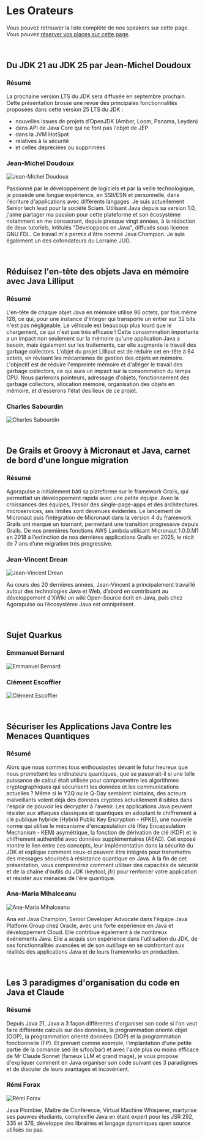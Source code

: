 # Les Orateurs

<!-- MACRO{snippet|debug=false|ignoreDownloadError=false|verbatim=false|file=src/site/resources/fragments/breadcrum.snippet.html} -->

Vous pouvez retrouver la liste complète de nos speakers sur cette page. Vous pouvez [réserver vos places sur cette page](https://www.helloasso.com/associations/bjpc/evenements/paris-jug-s-java-day-2025).

<!--
Vous pouvez également vous inscrire par la formation professionnelle, grâce à [OXiane](https://www.oxiane.com/), notre partenaire formation pour cet événement.

Les détails du parcours pédagogique se trouvent ici : <https://www.oxiane.com/parcours-pedagogique-javaday-2025/>. Vous pouvez prendre contact avec OXiane à l'adresse suivante : [formation@oxiane.com](mailto:formation@oxiane.com).
-->

<a id="jean-michel">&nbsp;</a>
## Du JDK 21 au JDK 25 par Jean-Michel Doudoux

### Résumé

La prochaine version LTS du JDK sera diffusée en septembre prochain. Cette présentation brosse une revue des principales fonctionnalités proposées dans cette version 25 LTS du JDK :
- nouvelles issues de projets d’OpenJDK (Amber, Loom, Panama, Leyden)
- dans API de Java Core qui ne font pas l'objet de JEP
- dans la JVM HotSpot
- relatives à la sécurité
- et celles dépréciées ou supprimées

### Jean-Michel Doudoux

![Jean-Michel Doudoux](images/speakers/jmdoudoux.jpg)

Passionné par le développement de logiciels et par la veille technologique, je possède une longue expérience, en SSII/ESN et personnelle, dans l'écriture d'applications avec différents langages. Je suis actuellement Senior tech lead pour la société Sciam. Utilisant Java depuis sa version 1.0, j'aime partager ma passion pour cette plateforme et son écosystème notamment en me consacrant, depuis presque vingt années, à la rédaction de deux tutoriels, intitulés "Développons en Java", diffusés sous licence GNU FDL. Ce travail m'a permis d'être nommé Java Champion. Je suis également un des cofondateurs du Lorraine JUG.


<a id="charles">&nbsp;</a>
## Réduisez l'en-tête des objets Java en mémoire avec Java Lilliput

### Résumé

L'en-tête de chaque objet Java en mémoire utilise 96 octets, par fois même 128, ce qui, pour une instance d'Integer qui transporte un entier sur 32 bits n'est pas négligeable. Le véhicule est beaucoup plus lourd que le chargement, ce qui n'est pas très efficace ! Cette consommation importante a un impact non seulement sur la mémoire qu'une application Java a besoin, mais également sur les traitements, car elle augmente le travail des garbage collectors. L'objet du projet Lilliput est de réduire cet en-tête à 64 octets, en révisant les mécanismes de gestion des objets en mémoire. L'objectif est de réduire l'empreinte mémoire et d'alléger le travail des garbage collectors, ce qui aura un impact sur la consommation du temps CPU. Nous parlerons pointeurs, adressage d'objets, fonctionnement des garbage collectors, allocation mémoire, organisation des objets en mémoire, et dresserons l'état des lieux de ce projet.

### Charles Sabourdin 

![Charles Sabourdin](images/speakers/Charles-Sabourdin.jpg)



<a id="jean-vincent">&nbsp;</a>
## De Grails et Groovy à Micronaut et Java, carnet de bord d’une longue migration

### Résumé

Agorapulse a initialement bâti sa plateforme sur le framework Grails, qui permettait un développement rapide avec une petite équipe. Avec la croissances des équipes, l’essor des single-page-apps et des architectures microservices, ses limites sont devenues évidentes. Le lancement de Micronaut puis l’intégration de Micronaut dans la version 4 du framework Grails ont marqué un tournant, permettant une transition progressive depuis Grails. De nos premières fonctions AWS Lambda utilisant Micronaut 1.0.0.M1 en 2018 à l’extinction de nos dernières applications Grails en 2025, le récit de 7 ans d’une migration très progressive.

### Jean-Vincent Drean

![Jean-Vincent Drean](images/speakers/Jean-Vincent-Drean.jpg)

Au cours des 20 dernières années, Jean-Vincent a principalement travaillé autour des technologies Java et Web, d’abord en contribuant au développement d’XWiki un wiki Open-Source écrit en Java, puis chez Agorapulse ou l’écosystème Java est omniprésent.

<a id="emmanuel-clement">&nbsp;</a>
## Sujet Quarkus

### Emmanuel Bernard

![Emmanuel Bernard](images/speakers/Emmanuel-Bernard.jpg)

### Clément Escoffier

![Clément Escoffier](images/speakers/Clement-Escoffier.jpg)

<a id="ana-maria">&nbsp;</a>
## Sécuriser les Applications Java Contre les Menaces Quantiques

### Résumé

Alors que nous sommes tous enthousiastes devant le futur heureux que nous promettent les ordinateurs quantiques, que se passerait-il si une telle puissance de calcul était utilisée pour compromettre les algorithmes cryptographiques qui sécurisent les données et les communications actuelles ?
Même si le Y2Q ou le Q-Day semblent lointains, des acteurs malveillants volent déjà des données cryptées actuellement illisibles dans l'espoir de pouvoir les décrypter à l'avenir.
Les applications Java peuvent résister aux attaques classiques et quantiques en adoptant le chiffrement à clé publique hybride (Hybrid Public Key Encryption - HPKE), une nouvelle norme qui utilise le mécanisme d'encapsulation clé (Key Encapsulation Mechanism - KEM) asymétrique, la fonction de dérivation de clé (KDF) et le chiffrement authentifié avec données supplémentaires (AEAD). Cet exposé montre le lien entre ces concepts, leur implémentation dans la sécurité du JDK et explique comment ceux-ci peuvent être intégrés pour transmettre des messages sécurisés à résistance quantique en Java.
À la fin de cet présentation, vous comprendrez comment utiliser des capacités de sécurité et de la chaîne d'outils du JDK (keytool, jfr) pour renforcer votre application et résister aux menaces de l'ère quantique.

### Ana-Maria Mihalceanu

![Ana-Maria Mihalceanu](images/speakers/Ana-Maria-Mihalceanu.jpg)

Ana est Java Champion, Senior Developer Advocate dans l'équipe Java Platform Group chez Oracle, avec une forte expérience en Java et développement Cloud. Elle contribue également à de nombreux événements Java. Elle a acquis son expérience dans l'utilisation du JDK, de ses fonctionnalités avancées et de son outillage en se confrontant aux réalités des applications Java et de leurs frameworks en production.


<a id="remi">&nbsp;</a>
## Les 3 paradigmes d'organisation du code en Java et Claude

### Résumé

Depuis Java 21, Java a 3 façon différentes d'organiser son code si l'on veut faire différente calculs sur des données, la programmation orienté objet (OOP), la programmation orienté données (DOP) et la programmation fonctionnelle (FP). Et prenant comme exemple, l'implantation d'une petite partie de la comande sed (le s/foo/bar) et avec l'aide plus ou moins efficace de Mr Claude Sonnet (fameux LLM et grand mage), je vous propose d'expliquer comment en Java organiser son code suivant ces 3 paradigmes et de discuter de leurs avantages et incovénient.

### Rémi Forax

![Rémi Forax](images/speakers/Remi-Forax.jpg)

Java Plombier, Maître de Conférence, Virtual Machine Whisperer, martyrise ses pauvres étudiants, complexifie Java en étant expert pour les JSR 292, 335 et 376, développe des librairies et langage dynamiques open source utilisés ou pas.

